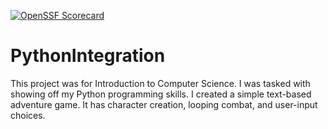[![OpenSSF Scorecard](htt‌ps://api.securityscorecards.dev/projects/github.com/{VTIvanovIII}/{PythonIntegration}/badge)](htt‌ps://securityscorecards.dev/viewer/?uri=github.com/{VTIvanovIII}/{PythonIntegration})

# PythonIntegration
This project was for Introduction to Computer Science.  I was tasked with showing off my Python programming skills.  I created a simple text-based adventure game.  It has character creation, looping combat, and user-input choices.
